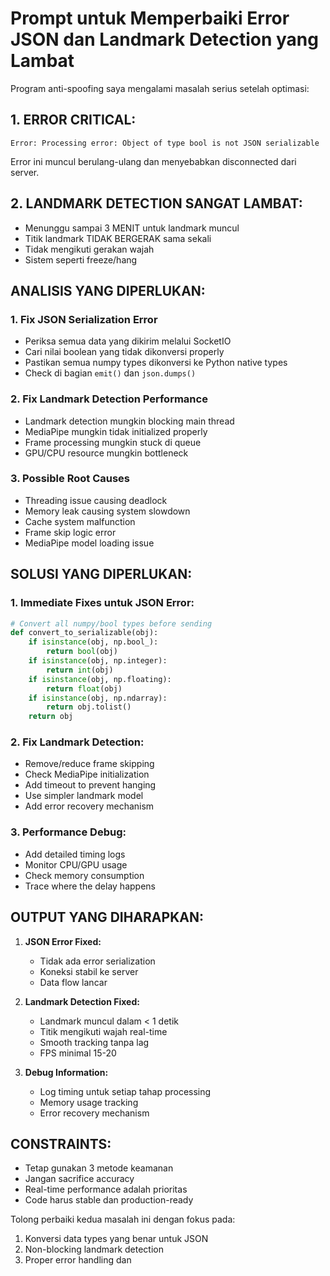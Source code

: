 # Prompt untuk Memperbaiki Error JSON dan Landmark Detection yang Lambat

Program anti-spoofing saya mengalami masalah serius setelah optimasi:

## 1. ERROR CRITICAL:

```
Error: Processing error: Object of type bool is not JSON serializable
```

Error ini muncul berulang-ulang dan menyebabkan disconnected dari server.

## 2. LANDMARK DETECTION SANGAT LAMBAT:

- Menunggu sampai 3 MENIT untuk landmark muncul
- Titik landmark TIDAK BERGERAK sama sekali
- Tidak mengikuti gerakan wajah
- Sistem seperti freeze/hang

## ANALISIS YANG DIPERLUKAN:

### 1. Fix JSON Serialization Error

- Periksa semua data yang dikirim melalui SocketIO
- Cari nilai boolean yang tidak dikonversi properly
- Pastikan semua numpy types dikonversi ke Python native types
- Check di bagian `emit()` dan `json.dumps()`

### 2. Fix Landmark Detection Performance

- Landmark detection mungkin blocking main thread
- MediaPipe mungkin tidak initialized properly
- Frame processing mungkin stuck di queue
- GPU/CPU resource mungkin bottleneck

### 3. Possible Root Causes

- Threading issue causing deadlock
- Memory leak causing system slowdown
- Cache system malfunction
- Frame skip logic error
- MediaPipe model loading issue

## SOLUSI YANG DIPERLUKAN:

### 1. Immediate Fixes untuk JSON Error:

```python
# Convert all numpy/bool types before sending
def convert_to_serializable(obj):
    if isinstance(obj, np.bool_):
        return bool(obj)
    if isinstance(obj, np.integer):
        return int(obj)
    if isinstance(obj, np.floating):
        return float(obj)
    if isinstance(obj, np.ndarray):
        return obj.tolist()
    return obj
```

### 2. Fix Landmark Detection:

- Remove/reduce frame skipping
- Check MediaPipe initialization
- Add timeout to prevent hanging
- Use simpler landmark model
- Add error recovery mechanism

### 3. Performance Debug:

- Add detailed timing logs
- Monitor CPU/GPU usage
- Check memory consumption
- Trace where the delay happens

## OUTPUT YANG DIHARAPKAN:

1. **JSON Error Fixed:**

   - Tidak ada error serialization
   - Koneksi stabil ke server
   - Data flow lancar

2. **Landmark Detection Fixed:**

   - Landmark muncul dalam < 1 detik
   - Titik mengikuti wajah real-time
   - Smooth tracking tanpa lag
   - FPS minimal 15-20

3. **Debug Information:**
   - Log timing untuk setiap tahap processing
   - Memory usage tracking
   - Error recovery mechanism

## CONSTRAINTS:

- Tetap gunakan 3 metode keamanan
- Jangan sacrifice accuracy
- Real-time performance adalah prioritas
- Code harus stable dan production-ready

Tolong perbaiki kedua masalah ini dengan fokus pada:

1. Konversi data types yang benar untuk JSON
2. Non-blocking landmark detection
3. Proper error handling dan
